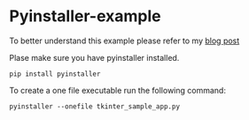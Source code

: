 # Pyinstaller-example

To better understand this example please refer to my [blog post](http://3.120.248.248/?page_id=287)

Plase make sure you have pyinstaller installed.
```
pip install pyinstaller
```
To create a one file executable run the following command:
```
pyinstaller --onefile tkinter_sample_app.py  
```
